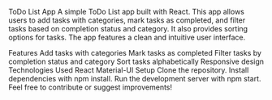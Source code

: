 ToDo List App
A simple ToDo List app built with React. This app allows users to add tasks with categories, mark tasks as completed, and filter tasks based on completion status and category. It also provides sorting options for tasks. The app features a clean and intuitive user interface.

Features
Add tasks with categories
Mark tasks as completed
Filter tasks by completion status and category
Sort tasks alphabetically
Responsive design
Technologies Used
React
Material-UI
Setup
Clone the repository.
Install dependencies with npm install.
Run the development server with npm start.
Feel free to contribute or suggest improvements!

